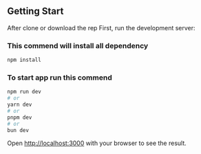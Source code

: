 
## Getting Start

After clone or download the rep
First, run the development server:

### This commend will install all dependency
```bash
npm install
```
### To start app run this commend
```bash
npm run dev
# or
yarn dev
# or
pnpm dev
# or
bun dev
```

Open [http://localhost:3000](http://localhost:3000) with your browser to see the result.



